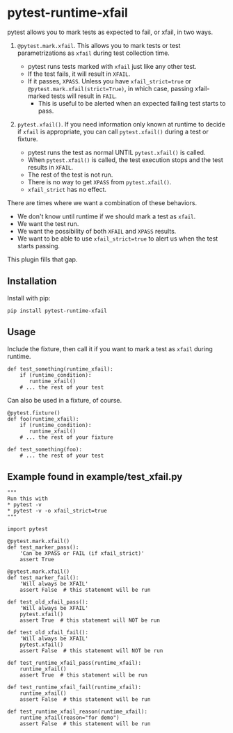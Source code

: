 # pytest-runtime-xfail

pytest allows you to mark tests as expected to fail, or xfail, in two ways.

1. `@pytest.mark.xfail`. This allows you to mark tests or test parametrizations as `xfail` during test collection time.
   * pytest runs tests marked with `xfail` just like any other test.
   * If the test fails, it will result in `XFAIL`. 
   * If it passes, `XPASS`. Unless you have `xfail_strict=true` or `@pytest.mark.xfail(strict=True)`, in which case, passing xfail-marked tests will result in `FAIL`.
      * This is useful to be alerted when an expected failing test starts to pass.
   
2. `pytest.xfail()`. If you need information only known at runtime to decide if `xfail` is appropriate, you can call `pytest.xfail()` during a test or fixture. 
   * pytest runs the test as normal UNTIL `pytest.xfail()` is called.
   * When `pytest.xfail()` is called, the test execution stops and the test results in `XFAIL`.
   * The rest of the test is not run.
   * There is no way to get `XPASS` from `pytest.xfail()`.
   * `xfail_strict` has no effect.


There are times where we want a combination of these behaviors.

* We don't know until runtime if we should mark a test as `xfail`.
* We want the test run.
* We want the possibility of both `XFAIL` and `XPASS` results.
* We want to be able to use `xfail_strict=true` to alert us when the test starts passing.


This plugin fills that gap.

## Installation

Install with pip:

    pip install pytest-runtime-xfail

## Usage

Include the fixture, then call it if you want to mark a test as `xfail` during runtime.

    def test_something(runtime_xfail):
        if (runtime_condition):
           runtime_xfail()
        # ... the rest of your test

Can also be used in a fixture, of course.

    @pytest.fixture()
    def foo(runtime_xfail):
        if (runtime_condition):
           runtime_xfail()
        # ... the rest of your fixture

    def test_something(foo):
        # ... the rest of your test

## Example found in example/test_xfail.py

    """
    Run this with
    * pytest -v
    * pytest -v -o xfail_strict=true
    """

    import pytest

    @pytest.mark.xfail()
    def test_marker_pass():
        'Can be XPASS or FAIL (if xfail_strict)'
        assert True

    @pytest.mark.xfail()
    def test_marker_fail():
        'Will always be XFAIL'
        assert False  # this statememt will be run

    def test_old_xfail_pass():
        'Will always be XFAIL'
        pytest.xfail()
        assert True  # this statememt will NOT be run

    def test_old_xfail_fail():
        'Will always be XFAIL'
        pytest.xfail()
        assert False  # this statememt will NOT be run

    def test_runtime_xfail_pass(runtime_xfail):
        runtime_xfail()
        assert True  # this statement will be run

    def test_runtime_xfail_fail(runtime_xfail):
        runtime_xfail()
        assert False  # this statement will be run

    def test_runtime_xfail_reason(runtime_xfail):
        runtime_xfail(reason="for demo")
        assert False  # this statement will be run
